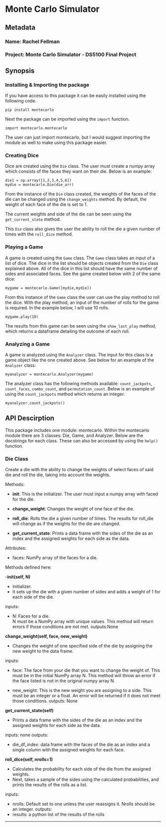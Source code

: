 # Monte Carlo Simulator

## Metadata  
### Name: Rachel Fellman
### Project: Monte Carlo Simulator - DS5100 Final Project


## Synopsis
### Installing & Importing the package
If you have access to this package it can be easily installed using the following code.

    pip install montecarlo

Next the package can be imported using the `import` function.  
    
    import montecarlo.montecarlo
The user can just import montecarlo, but I would suggest importing the module as well to make using this package easier.

### Creating Dice
Dice are created using the `Die` class. The user must create a numpy array which consists of the faces they want on their die. Below is an example:  
    
    die1 = np.array([1,2,3,4,5,6])   
    mydie = montecarlo.Die(die_arr)

From the instance of the `Die` class created, the weights of the faces of the die can be changed using the `change_weights` method. By default, the weight of each face of the die is set to 1.

The current weights and side of the die can be seen using the `get_current_state` method.

This `Die` class also gives the user the ability to roll the die a given number of times with the `roll_dice` method.

### Playing a Game
A game is created using the `Game` class. The `Game` class takes an input of a list of dice. The dice in the list should be objects created from the `Die` class explained above. All of the dice in this list should have the same number of sides and associated faces. See the game created below with 2 of the same dice:

    mygame = montecarlo.Game([mydie,mydie])

From this instance of the `Game` class the user can use the play method to roll the dice. With the play method, an input of the number of rolls for the game is required. In the example below, I will use 10 rolls. 

    mygame.play(10)

The results from this game can be seen using the `show_last_play` method, which returns a dataframe detailing the outcome of each roll.

### Analyzing a Game
A game is analyzed using the `Analyzer` class. The input for this class is a game object like the one created above. See below for an example of the `Analyzer` class:  
    
    myanalyzer = montecarlo.Analyzer(mygame)


The analyzer class has the following methods available: `count_jackpots`, `count_faces`, `combo_count`, and `permutation_count`. Below is an example of using the `count_jackpots` method which returns an integer.

    myanalyzer.count_jackpots() 


## API Descirption
This package includes one module: montecarlo. Within the montecarlo module there are 3 classes: Die, Game, and Analyzer. Below are the docstrings for each class. These can also be accessed by using the `help()` function.

### Die Class 

Create a die with the ability to change the weights of select faces of said die and roll the die, taking into account the weights.

Methods:

   -  **__init__**:   This is the initializer.
             The user must input a numpy array with faced for the die.
  
  -  **change_weight**: Changes the weight of one face of the die.
      
  
  -  **roll_die**:   Rolls the die a given number of times.
                The results for roll_die will change as if the weights for the die are changed.
  
  
   - **get_current_state**: Prints a data frame with the sides of the die as an index and the assigned weights for each side as the data.

Attributes: 
    
   - faces: NumPy array of the faces for a die.
    
Methods defined here:
 
-**__init__(self, N)**
    
   - Initializer. 
   - It sets up the die with a given number of sides and adds a weight of 1 for each side of the die.

inputs:
 
   - N: Faces for a die.  
        N must be a NumPy array with unique values. 
        This method will return errors if those conditions are not met.
outputs:None

**change_weight(self, face, new_weight)**

   - Changes the weight of one specified side of the die by assigning the new weight to the data frame.

 inputs:
 
   - face:   The face from your die that you want to change the weight of.
            This must be in the initial NumPy array N.
            This method will throw an error if the face listed is not in the original numpy array N.
     
   - new_weight: This is the new weight you are assigning to a side. 
                This must be an integer or a float. 
                An error will be returned if it does not meet those conditions.
outputs: None

 **get_current_state(self)**
 - Prints a data frame with the sides of the die as an index and the assigned weights for each side as the data.

inputs: none
outputs:
 - die_df_index: data frame with the faces of the die as an index and a single column with the assigned weights for each face.
  
 **roll_dice(self, nrolls=1)**
 - Calculates the probability for each side of the die from the assigned weights.
 - Next, takes a sample of the sides using the calculated probabilities, and prints the results of the rolls as a list.

inputs:
- nrolls: Default set to one unless the user reassigns it. 
        Nrolls should be an integer.
outputs:
 - results: a python list of the results of the rolls

---




